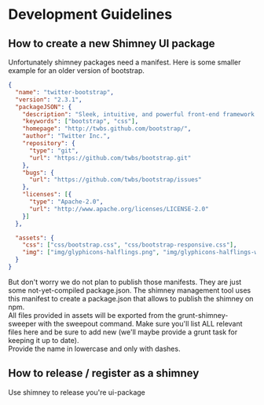 # Development Guidelines

## How to create a new Shimney UI package

Unfortunately shimney packages need a manifest. Here is some smaller example for an older version of bootstrap.

```json
{
  "name": "twitter-bootstrap",
  "version": "2.3.1",
  "packageJSON": {
    "description": "Sleek, intuitive, and powerful front-end framework for faster and easier web development.",
    "keywords": ["bootstrap", "css"],
    "homepage": "http://twbs.github.com/bootstrap/",
    "author": "Twitter Inc.",
    "repository": {
      "type": "git",
      "url": "https://github.com/twbs/bootstrap.git"
    },
    "bugs": {
      "url": "https://github.com/twbs/bootstrap/issues"
    },
    "licenses": [{
      "type": "Apache-2.0",
      "url": "http://www.apache.org/licenses/LICENSE-2.0"
    }]
  },

  "assets": {
    "css": ["css/bootstrap.css", "css/bootstrap-responsive.css"],
    "img": ["img/glyphicons-halflings.png", "img/glyphicons-halflings-white.png"]
  }
}
```

But don't worry we do not plan to publish those manifests. They are just some not-yet-compiled package.json. The shimney management tool uses this manifest to create a package.json that allows to publish the shimney on npm.  
All files provided in assets will be exported from the grunt-shimney-sweeper with the sweepout command. Make sure you'll list ALL relevant files here and be sure to add new (we'll maybe provide a grunt task for keeping it up to date).  
Provide the name in lowercase and only with dashes.  

## How to release / register as a shimney

Use shimney to release you're ui-package

